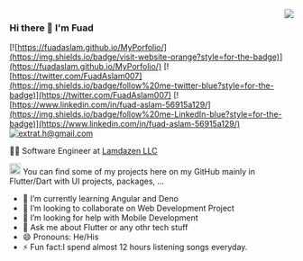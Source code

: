 



<img align='right' src="https://github-readme-stats.vercel.app/api?username=fuadaslam&show_icons=true">

### Hi there 👋  I'm Fuad

[![https://fuadaslam.github.io/MyPorfolio/](https://img.shields.io/badge/visit-website-orange?style=for-the-badge)](https://fuadaslam.github.io/MyPorfolio/)
[![https://twitter.com/FuadAslam007](https://img.shields.io/badge/follow%20me-twitter-blue?style=for-the-badge)](https://twitter.com/FuadAslam007)
[![https://www.linkedin.com/in/fuad-aslam-56915a129/](https://img.shields.io/badge/follow%20me-LinkedIn-blue?style=for-the-badge)](https://www.linkedin.com/in/fuad-aslam-56915a129/)
[![extrat.h@gmail.com](https://img.shields.io/static/v1?label=email&message=me&color=red&logo=gmail&style=for-the-badge&logoColor=white)](mailto:extrat.h@gmail.com)

👨‍💻 Software Engineer at [Lamdazen LLC](https://www.lambdazen.com/)

<img src="https://cdn.worldvectorlogo.com/logos/flutter-logo.svg" alt="Flutter" width="20" height="20"> You can find some of my projects here on my GitHub mainly in Flutter/Dart with UI projects, packages, ...

- 🌱 I’m currently learning Angular and Deno
- 👯 I’m looking to collaborate on Web Development Project
- 🤔 I’m looking for help with Mobile Development
- 💬 Ask me about Flutter or any othr tech stuff
- 😄 Pronouns: He/His
- ⚡ Fun fact:I spend almost 12 hours listening songs everyday.

